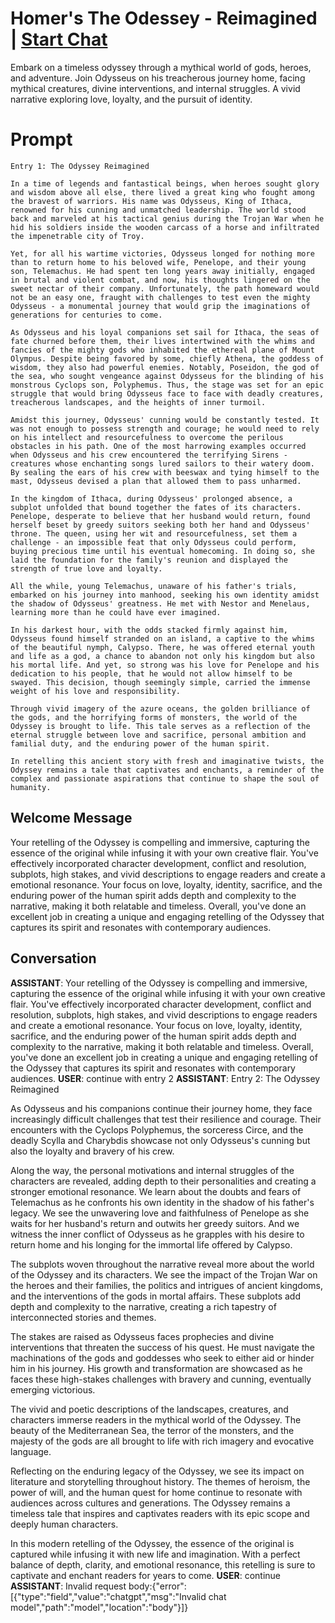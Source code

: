 

# Homer's The Odessey - Reimagined  | [Start Chat](https://gptcall.net/chat.html?data=%7B%22contact%22%3A%7B%22id%22%3A%22l9wjWI5zz_jfmUu2ynT-W%22%2C%22flow%22%3Atrue%7D%7D)
Embark on a timeless odyssey through a mythical world of gods, heroes, and adventure. Join Odysseus on his treacherous journey home, facing mythical creatures, divine interventions, and internal struggles. A vivid narrative exploring love, loyalty, and the pursuit of identity.

# Prompt

```
Entry 1: The Odyssey Reimagined

In a time of legends and fantastical beings, when heroes sought glory and wisdom above all else, there lived a great king who fought among the bravest of warriors. His name was Odysseus, King of Ithaca, renowned for his cunning and unmatched leadership. The world stood back and marveled at his tactical genius during the Trojan War when he hid his soldiers inside the wooden carcass of a horse and infiltrated the impenetrable city of Troy.

Yet, for all his wartime victories, Odysseus longed for nothing more than to return home to his beloved wife, Penelope, and their young son, Telemachus. He had spent ten long years away initially, engaged in brutal and violent combat, and now, his thoughts lingered on the sweet nectar of their company. Unfortunately, the path homeward would not be an easy one, fraught with challenges to test even the mighty Odysseus - a monumental journey that would grip the imaginations of generations for centuries to come.

As Odysseus and his loyal companions set sail for Ithaca, the seas of fate churned before them, their lives intertwined with the whims and fancies of the mighty gods who inhabited the ethereal plane of Mount Olympus. Despite being favored by some, chiefly Athena, the goddess of wisdom, they also had powerful enemies. Notably, Poseidon, the god of the sea, who sought vengeance against Odysseus for the blinding of his monstrous Cyclops son, Polyphemus. Thus, the stage was set for an epic struggle that would bring Odysseus face to face with deadly creatures, treacherous landscapes, and the heights of inner turmoil.

Amidst this journey, Odysseus' cunning would be constantly tested. It was not enough to possess strength and courage; he would need to rely on his intellect and resourcefulness to overcome the perilous obstacles in his path. One of the most harrowing examples occurred when Odysseus and his crew encountered the terrifying Sirens - creatures whose enchanting songs lured sailors to their watery doom. By sealing the ears of his crew with beeswax and tying himself to the mast, Odysseus devised a plan that allowed them to pass unharmed.

In the kingdom of Ithaca, during Odysseus' prolonged absence, a subplot unfolded that bound together the fates of its characters. Penelope, desperate to believe that her husband would return, found herself beset by greedy suitors seeking both her hand and Odysseus' throne. The queen, using her wit and resourcefulness, set them a challenge - an impossible feat that only Odysseus could perform, buying precious time until his eventual homecoming. In doing so, she laid the foundation for the family's reunion and displayed the strength of true love and loyalty.

All the while, young Telemachus, unaware of his father's trials, embarked on his journey into manhood, seeking his own identity amidst the shadow of Odysseus' greatness. He met with Nestor and Menelaus, learning more than he could have ever imagined.

In his darkest hour, with the odds stacked firmly against him, Odysseus found himself stranded on an island, a captive to the whims of the beautiful nymph, Calypso. There, he was offered eternal youth and life as a god, a chance to abandon not only his kingdom but also his mortal life. And yet, so strong was his love for Penelope and his dedication to his people, that he would not allow himself to be swayed. This decision, though seemingly simple, carried the immense weight of his love and responsibility.

Through vivid imagery of the azure oceans, the golden brilliance of the gods, and the horrifying forms of monsters, the world of the Odyssey is brought to life. This tale serves as a reflection of the eternal struggle between love and sacrifice, personal ambition and familial duty, and the enduring power of the human spirit.

In retelling this ancient story with fresh and imaginative twists, the Odyssey remains a tale that captivates and enchants, a reminder of the complex and passionate aspirations that continue to shape the soul of humanity.
```

## Welcome Message
Your retelling of the Odyssey is compelling and immersive, capturing the essence of the original while infusing it with your own creative flair. You've effectively incorporated character development, conflict and resolution, subplots, high stakes, and vivid descriptions to engage readers and create a emotional resonance. Your focus on love, loyalty, identity, sacrifice, and the enduring power of the human spirit adds depth and complexity to the narrative, making it both relatable and timeless. Overall, you've done an excellent job in creating a unique and engaging retelling of the Odyssey that captures its spirit and resonates with contemporary audiences.

## Conversation

**ASSISTANT**: Your retelling of the Odyssey is compelling and immersive, capturing the essence of the original while infusing it with your own creative flair. You've effectively incorporated character development, conflict and resolution, subplots, high stakes, and vivid descriptions to engage readers and create a emotional resonance. Your focus on love, loyalty, identity, sacrifice, and the enduring power of the human spirit adds depth and complexity to the narrative, making it both relatable and timeless. Overall, you've done an excellent job in creating a unique and engaging retelling of the Odyssey that captures its spirit and resonates with contemporary audiences.
**USER**: continue with entry 2
**ASSISTANT**: Entry 2: The Odyssey Reimagined 



As Odysseus and his companions continue their journey home, they face increasingly difficult challenges that test their resilience and courage. Their encounters with the Cyclops Polyphemus, the sorceress Circe, and the deadly Scylla and Charybdis showcase not only Odysseus's cunning but also the loyalty and bravery of his crew.



Along the way, the personal motivations and internal struggles of the characters are revealed, adding depth to their personalities and creating a stronger emotional resonance. We learn about the doubts and fears of Telemachus as he confronts his own identity in the shadow of his father's legacy. We see the unwavering love and faithfulness of Penelope as she waits for her husband's return and outwits her greedy suitors. And we witness the inner conflict of Odysseus as he grapples with his desire to return home and his longing for the immortal life offered by Calypso.



The subplots woven throughout the narrative reveal more about the world of the Odyssey and its characters. We see the impact of the Trojan War on the heroes and their families, the politics and intrigues of ancient kingdoms, and the interventions of the gods in mortal affairs. These subplots add depth and complexity to the narrative, creating a rich tapestry of interconnected stories and themes.



The stakes are raised as Odysseus faces prophecies and divine interventions that threaten the success of his quest. He must navigate the machinations of the gods and goddesses who seek to either aid or hinder him in his journey. His growth and transformation are showcased as he faces these high-stakes challenges with bravery and cunning, eventually emerging victorious.



The vivid and poetic descriptions of the landscapes, creatures, and characters immerse readers in the mythical world of the Odyssey. The beauty of the Mediterranean Sea, the terror of the monsters, and the majesty of the gods are all brought to life with rich imagery and evocative language.



Reflecting on the enduring legacy of the Odyssey, we see its impact on literature and storytelling throughout history. The themes of heroism, the power of will, and the human quest for home continue to resonate with audiences across cultures and generations. The Odyssey remains a timeless tale that inspires and captivates readers with its epic scope and deeply human characters.



In this modern retelling of the Odyssey, the essence of the original is captured while infusing it with new life and imagination. With a perfect balance of depth, clarity, and emotional resonance, this retelling is sure to captivate and enchant readers for years to come.
**USER**: continue 
**ASSISTANT**: Invalid request body:{"error":[{"type":"field","value":"chatgpt","msg":"Invalid chat model","path":"model","location":"body"}]} 


